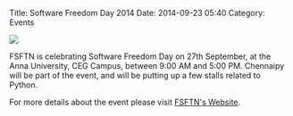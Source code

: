 Title: Software Freedom Day 2014
Date: 2014-09-23 05:40
Category: Events

![](http://wiki.softwarefreedomday.org/moin_static192/logo.png)

FSFTN is celebrating Software Freedom Day on 27th September, at the
Anna University, CEG Campus, between 9:00 AM and 5:00 PM. Chennaipy
will be part of the event, and will be putting up a few stalls related
to Python.

For more details about the event please visit [FSFTN's
Website](http://fsftn.org).
